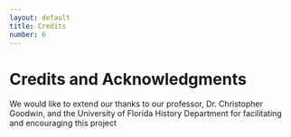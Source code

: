 ```yaml
---
layout: default
title: Credits
number: 6
---
```


# Credits and Acknowledgments

We would like to extend our thanks to our professor, Dr. Christopher Goodwin, and the University of Florida History Department for facilitating and encouraging this project
